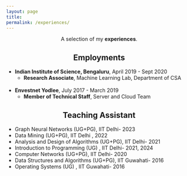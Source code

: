 ```yaml
---
layout: page
title: 
permalink: /experiences/
---
```


<p align="center">
A selection of my <b>experiences</b>.
</p>

## <center>Employments</center>
- **Indian Institute of Science, Bengaluru**, April 2019 - Sept 2020
  * **Research Associate**, Machine Learning Lab, Department of CSA
<br/><br/>
- **Envestnet Yodlee**, July 2017 - March 2019
  * **Member of Technical Staff**, Server and Cloud Team


 

## <center>Teaching Assistant </center>
- Graph Neural Networks (UG+PG), IIT Delhi- 2023
- Data Mining (UG+PG), IIT Delhi , 2022
- Analysis and Design of Algorithms (UG+PG), IIT Delhi- 2021
- Introduction to Programming (UG) , IIT Delhi- 2021, 2024
- Computer Networks (UG+PG), IIT Delhi- 2020
- Data Structures and Algorithms (UG+PG), IIT Guwahati- 2016 
- Operating Systems (UG) , IIT Guwahati- 2016 

